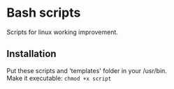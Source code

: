 # Bash scripts
Scripts for linux working improvement.

<h2>Installation</h2>
<p>Put these scripts and 'templates' folder in your /usr/bin.<br>
Make it executable: <code>chmod +x script</code>
</p>